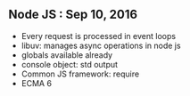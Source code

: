 ## Node JS : Sep 10, 2016
- Every request is processed in event loops
- libuv: manages async operations in node js 
- globals available already
- console object: std output
- Common JS framework: require
- ECMA 6